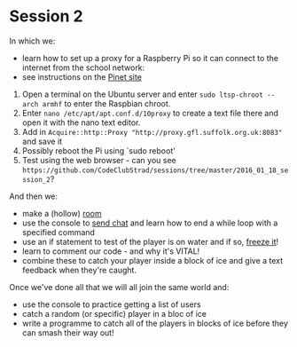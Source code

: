 # Session 2
In which we:
 * learn how to set up a proxy for a Raspberry Pi so it can connect to the internet from the school network:
  * see instructions on the [Pinet site](http://pinet.org.uk/articles/advanced/web-filtering.html#raspbian)
  1. Open a terminal on the Ubuntu server and enter `sudo ltsp-chroot --arch armhf` to enter the Raspbian chroot.
  2. Enter `nano /etc/apt/apt.conf.d/10proxy` to create a text file there and open it with the nano text editor.
  3. Add in `Acquire::http::Proxy "http://proxy.gfl.suffolk.org.uk:8083"` and save it
  4. Possibly reboot the Pi using `sudo reboot'
  5. Test using the web browser - can you see `https://github.com/CodeClubStrad/sessions/tree/master/2016_01_18_session_2`?

And then we:
 * make a (hollow) [room](https://arghbox.files.wordpress.com/2014/04/warehouse_a5.pdf)
 * use the console to [send chat](https://arghbox.files.wordpress.com/2014/04/chat_a5.pdf) and learn how to end a while loop with a specified command
 * use an if statement to test of the player is on water and if so, [freeze it](https://arghbox.files.wordpress.com/2014/04/freeze_a5.pdf)!
 * learn to comment our code - and why it's VITAL!
 * combine these to catch your player inside a block of ice and give a text feedback when they're caught.
 
Once we've done all that we will all join the same world and:
 * use the console to practice getting a list of users
 * catch a random (or specific) player in a bloc of ice
 * write a programme to catch all of the players in blocks of ice before they can smash their way out!